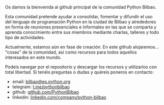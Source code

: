 Os damos la bienvenida al github principal de la comunidad Python Bilbao.

Esta comunidad pretende ayudar a consolidar, fomentar y difundir el uso del lenguaje de programación Python en la ciudad de Bilbao y alrededores en forma de reuniones presenciales e informales en las que se comparta y aprenda conocimiento entre sus miembros mediante charlas, talleres y todo tipo de actividades.

Actualmente, estamos aún en fase de creación. En este github alojaremos... "cosas" de la comunidad, así como recursos para todos aquellos interesados en este mundo.

Podeis navegar por el repositorio y descargar los recursos y utilizarlos con total libertad. Si tenéis preguntas o dudas y quéreis poneros en contacto:

- email: [bilbao@es.python.org](mailto:bilbao@es.python.org)
- telegram: [t.me/pythonbilbao](https://t.me/pythonbilbao)
- github: [github.com/PythonBilbao](https://github.com/PythonBilbao/)
- linkedin: [linkedin.com/company/python-bilbao](https://www.linkedin.com/company/python-bilbao/)
